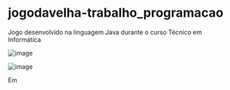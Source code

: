 # jogodavelha-trabalho_programacao
Jogo desenvolvido na linguagem Java durante o curso Técnico em Informática

![image](https://user-images.githubusercontent.com/88253809/149344143-e2b8f39f-b90f-4376-8767-7d2ae6cf7da3.png)

![image](https://user-images.githubusercontent.com/88253809/149344273-7f92b770-770d-40a4-a965-d6250ac1040e.png)

Em
